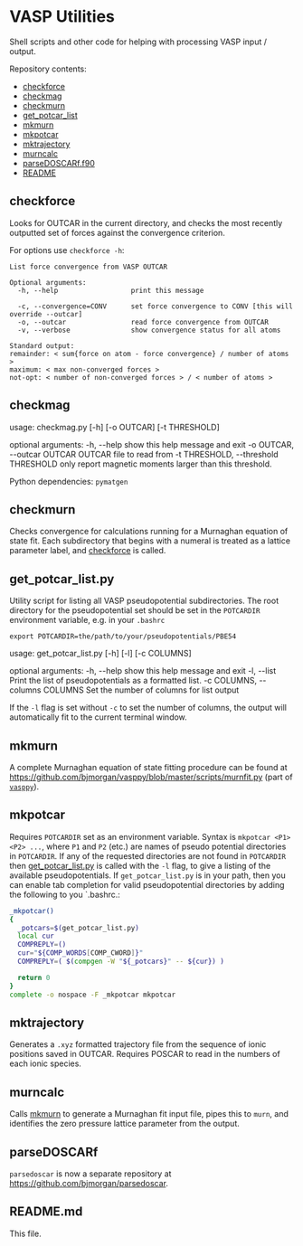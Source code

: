 # VASP Utilities

Shell scripts and other code for helping with processing VASP input / output.

Repository contents:

* [checkforce](#checkforce)
* [checkmag](#checkmag)
* [checkmurn](#checkmurn)
* [get_potcar_list](#get_potcar_list)
* [mkmurn](#mkmurn)
* [mkpotcar](#mkpotcar)
* [mktrajectory](#mktrajectory)
* [murncalc](#murncalc)
* [parseDOSCARf.f90](#parseDOSCARf)
* [README](#readme)

## checkforce

Looks for OUTCAR in the current directory, and checks the most recently outputted set of forces against the convergence criterion.

For options use `checkforce -h`:

    List force convergence from VASP OUTCAR

    Optional arguments:
      -h, --help                  print this message

      -c, --convergence=CONV      set force convergence to CONV [this will override --outcar]
      -o, --outcar                read force convergence from OUTCAR 
      -v, --verbose               show convergence status for all atoms

    Standard output:
    remainder: < sum{force on atom - force convergence} / number of atoms >
    maximum: < max non-converged forces >
    not-opt: < number of non-converged forces > / < number of atoms >
    
## checkmag

usage: checkmag.py [-h] [-o OUTCAR] [-t THRESHOLD]

optional arguments:
  -h, --help            show this help message and exit
  -o OUTCAR, --outcar OUTCAR
                        OUTCAR file to read from
  -t THRESHOLD, --threshold THRESHOLD
                        only report magnetic moments larger than this
                        threshold.
	
Python dependencies: `pymatgen`
	
## checkmurn

Checks convergence for calculations running for a Murnaghan equation of state fit. Each subdirectory that begins with a numeral is treated as a lattice parameter label, and [checkforce](#checkforce) is called.

## get_potcar_list.py

Utility script for listing all VASP pseudopotential subdirectories. The root directory for the pseudopotential set should be set in the `POTCARDIR` environment variable, e.g. in your `.bashrc`

```
export POTCARDIR=the/path/to/your/pseudopotentials/PBE54
```

usage: get_potcar_list.py [-h] [-l] [-c COLUMNS]

optional arguments:
  -h, --help            show this help message and exit
  -l, --list            Print the list of pseudopotentials as a formatted
                        list.
  -c COLUMNS, --columns COLUMNS
                        Set the number of columns for list output

If the `-l` flag is set without `-c` to set the number of columns, the output will automatically fit to the current terminal window.

## mkmurn

A complete Murnaghan equation of state fitting procedure can be found at https://github.com/bjmorgan/vasppy/blob/master/scripts/murnfit.py (part of [`vasppy`](https://github.com/bjmorgan/vasppy)).

## mkpotcar

Requires `POTCARDIR` set as an environment variable.
Syntax is `mkpotcar <P1> <P2> ...`, where `P1` and `P2` (etc.) are names of pseudo potential directories in `POTCARDIR`.
If any of the requested directories are not found in `POTCARDIR` then [get_potcar_list.py](#get_potcar_list) is called with the `-l` flag, to give a listing of the available pseudopotentials.
If `get_potcar_list.py` is in your path, then you can enable tab completion for valid pseudopotential directories by adding the following to you `.bashrc.:
```bash
_mkpotcar()
{
  _potcars=$(get_potcar_list.py)
  local cur
  COMPREPLY=()
  cur="${COMP_WORDS[COMP_CWORD]}"
  COMPREPLY=( $(compgen -W "${_potcars}" -- ${cur}) )

  return 0
}
complete -o nospace -F _mkpotcar mkpotcar
```

## mktrajectory

Generates a `.xyz` formatted trajectory file from the sequence of ionic positions saved in OUTCAR. Requires POSCAR to read in the numbers of each ionic species.

## murncalc

Calls [mkmurn](#mkmurn) to generate a Murnaghan fit input file, pipes this to `murn`, and identifies the zero pressure lattice parameter from the output.

## parseDOSCARf

`parsedoscar` is now a separate repository at https://github.com/bjmorgan/parsedoscar.

## README.md

This file.
